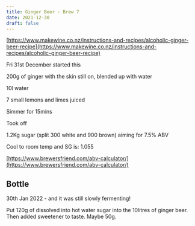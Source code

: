```yaml
---
title: Ginger Beer - Brew 7
date: 2021-12-30
draft: false 
---
```


[https://www.makewine.co.nz/instructions-and-recipes/alcoholic-ginger-beer-recipe](https://www.makewine.co.nz/instructions-and-recipes/alcoholic-ginger-beer-recipe)

Fri 31st December started this

200g of ginger with the skin still on, blended up with water

10l water

7 small lemons and limes juiced

Simmer for 15mins

Took off

1.2Kg sugar (split 300 white and 900 brown) aiming for 7.5% ABV

Cool to room temp and SG is: 1.055

[https://www.brewersfriend.com/abv-calculator/](https://www.brewersfriend.com/abv-calculator/) 


## Bottle

30th Jan 2022 - and it was still slowly fermenting!

Put 120g of dissolved into hot water sugar into the 10litres of ginger beer. Then added sweetener to taste. Maybe 50g.

